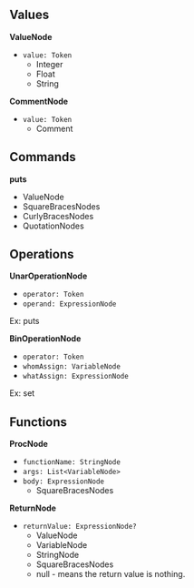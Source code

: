 ## Values

**ValueNode**
* `value: Token`
  * Integer
  * Float
  * String

**CommentNode**
* `value: Token`
  * Comment


## Commands
**puts**
* ValueNode
* SquareBracesNodes
* CurlyBracesNodes
* QuotationNodes

## Operations

**UnarOperationNode**
* `operator: Token`
* `operand: ExpressionNode`

Ex: puts

**BinOperationNode**
* `operator: Token`
* `whomAssign: VariableNode`
* `whatAssign: ExpressionNode`

Ex: set


## Functions

**ProcNode**
* `functionName: StringNode`
* `args: List<VariableNode>`
* `body: ExpressionNode`
  * SquareBracesNodes


**ReturnNode**
* `returnValue: ExpressionNode?`
  * ValueNode
  * VariableNode
  * StringNode
  * SquareBracesNodes
  * null - means the return value is nothing.